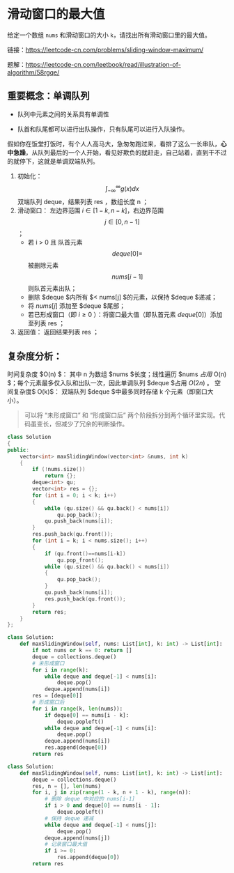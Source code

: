# 滑动窗口的最大值

给定一个数组 `nums` 和滑动窗口的大小 `k`，请找出所有滑动窗口里的最大值。

链接：https://leetcode-cn.com/problems/sliding-window-maximum/

题解：https://leetcode-cn.com/leetbook/read/illustration-of-algorithm/58rgqe/

## **重要概念**：单调队列

- 队列中元素之间的关系具有单调性

- 队首和队尾都可以进行出队操作，只有队尾可以进行入队操作。

假如你在饭堂打饭时，有个人人高马大，急匆匆跑过来，看排了这么一长串队，**心中急躁**，从队列最后的一个人开始，看见好欺负的就赶走，自己站着，直到干不过的就停下，这就是单调双端队列。

1. 初始化： $$\int_{-\infty}^\infty g(x) dx$$ 双端队列 deque，结果列表 res ，数组长度 n ；
2. 滑动窗口： 左边界范围 $i \in [1 - k, n - k]$，右边界范围$$ j \in [0, n - 1] $$；
   - 若 i > 0 且 队首元素 $$deque[0]=$$ 被删除元素 $$ nums[{i-1}] $$ 则队首元素出队；
   - 删除 $deque $内所有 $< nums[j] $的元素，以保持 $deque $递减；
   - 将 $nums[j]$ 添加至 $deque $尾部；
   - 若已形成窗口（即 $i \geq 0$ ）：将窗口最大值（即队首元素 $deque[0]$）添加至列表 res ；
3. 返回值： 返回结果列表 res ；

## 复杂度分析：

时间复杂度 $O(n) $： 其中 n 为数组 $nums $长度；线性遍历 $nums $占用$ O(n) $；每个元素最多仅入队和出队一次，因此单调队列 $deque $占用 $O(2n)$ 。
空间复杂度$ O(k)$： 双端队列 $deque $中最多同时存储 k 个元素（即窗口大小）。

> 可以将 “未形成窗口” 和 “形成窗口后” 两个阶段拆分到两个循环里实现。代码虽变长，但减少了冗余的判断操作。

```cpp
class Solution
{
public:
    vector<int> maxSlidingWindow(vector<int> &nums, int k)
    {
        if (!nums.size())
            return {};
        deque<int> qu;
        vector<int> res = {};
        for (int i = 0; i < k; i++)
        {
            while (qu.size() && qu.back() < nums[i])
                qu.pop_back();
            qu.push_back(nums[i]);
        }
        res.push_back(qu.front());
        for (int i = k; i < nums.size(); i++)
        {
            if (qu.front()==nums[i-k])
                qu.pop_front();
            while (qu.size() && qu.back() < nums[i])
            {
                qu.pop_back();
            }
            qu.push_back(nums[i]);
            res.push_back(qu.front());
        }
        return res;
    }
};
```

```python
class Solution:
    def maxSlidingWindow(self, nums: List[int], k: int) -> List[int]:
        if not nums or k == 0: return []
        deque = collections.deque()
        # 未形成窗口
        for i in range(k):
            while deque and deque[-1] < nums[i]:
                deque.pop()
            deque.append(nums[i])
        res = [deque[0]]
        # 形成窗口后
        for i in range(k, len(nums)):
            if deque[0] == nums[i - k]:
                deque.popleft()
            while deque and deque[-1] < nums[i]:
                deque.pop()
            deque.append(nums[i])
            res.append(deque[0])
        return res
```

```python
class Solution:
    def maxSlidingWindow(self, nums: List[int], k: int) -> List[int]:
        deque = collections.deque()
        res, n = [], len(nums)
        for i, j in zip(range(1 - k, n + 1 - k), range(n)):
            # 删除 deque 中对应的 nums[i-1]
            if i > 0 and deque[0] == nums[i - 1]:
                deque.popleft()
            # 保持 deque 递减
            while deque and deque[-1] < nums[j]:
                deque.pop()
            deque.append(nums[j])
            # 记录窗口最大值
            if i >= 0:
                res.append(deque[0])
        return res
```

